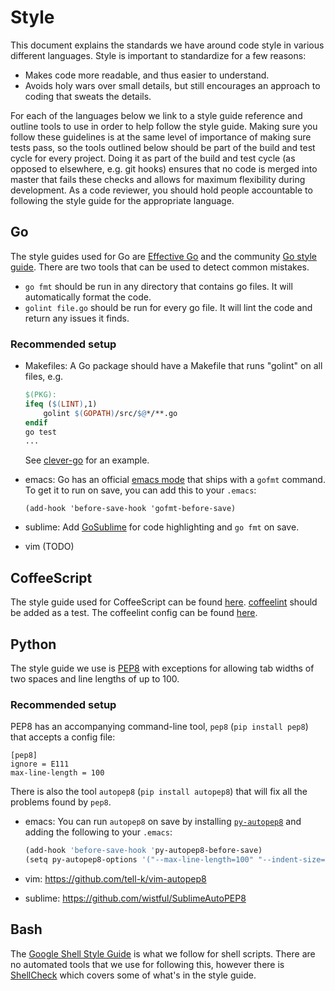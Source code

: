 # Style

This document explains the standards we have around code style in various different languages.
Style is important to standardize for a few reasons:

* Makes code more readable, and thus easier to understand.
* Avoids holy wars over small details, but still encourages an approach to coding that sweats the details.

For each of the languages below we link to a style guide reference and outline tools to use in order to help follow the style guide.
Making sure you follow these guidelines is at the same level of importance of making sure tests pass, so the tools outlined below should be part of the build and test cycle for every project.
Doing it as part of the build and test cycle (as opposed to elsewhere, e.g. git hooks) ensures that no code is merged into master that fails these checks and allows for maximum flexibility during development.
As a code reviewer, you should hold people accountable to following the style guide for the appropriate language.

## Go

The style guides used for Go are [Effective Go](http://golang.org/doc/effective_go.html) and the community [Go style guide](https://code.google.com/p/go-wiki/wiki/CodeReviewComments). There are two tools that can be used to detect common mistakes.

* `go fmt` should be run in any directory that contains go files. It will automatically format the code.
* `golint file.go` should be run for every go file. It will lint the code and return any issues it finds.

### Recommended setup

* Makefiles: A Go package should have a Makefile that runs "golint" on all files, e.g.

    ```Makefile
    $(PKG):
    ifeq ($(LINT),1)
    	golint $(GOPATH)/src/$@*/**.go
    endif
    go test
    ...
    ```
    See [clever-go](https://github.com/Clever/clever-go/blob/master/Makefile) for an example.
* emacs: Go has an official [emacs mode](http://golang.org/misc/emacs/go-mode.el) that ships with a `gofmt` command. To get it to run on save, you can add this to your `.emacs`:

    ```
    (add-hook 'before-save-hook 'gofmt-before-save)
    ```

* sublime: Add [GoSublime](https://github.com/DisposaBoy/GoSublime) for code highlighting and `go fmt` on save.

* vim (TODO)

## CoffeeScript

The style guide used for CoffeeScript can be found [here](https://github.com/Clever/coffeescript-style-guide). [coffeelint](https://github.com/clutchski/coffeelint) should be added as a test. The coffeelint config can be found [here](https://github.com/Clever/coffeescript-style-guide/blob/master/coffeelint-config.json).

## Python

The style guide we use is [PEP8](http://legacy.python.org/dev/peps/pep-0008/) with exceptions for allowing tab widths of two spaces and line lengths of up to 100.

### Recommended setup

PEP8 has an accompanying command-line tool, `pep8` (`pip install pep8`) that accepts a config file:

```
[pep8]
ignore = E111
max-line-length = 100
```

There is also the tool `autopep8` (`pip install autopep8`) that will fix all the problems found by `pep8`.

* emacs: You can run `autopep8` on save by installing [`py-autopep8`](https://github.com/paetzke/py-autopep8.el) and adding the following to your `.emacs`:

    ```Makefile
    (add-hook 'before-save-hook 'py-autopep8-before-save)
    (setq py-autopep8-options '("--max-line-length=100" "--indent-size=2"))
    ```

* vim: https://github.com/tell-k/vim-autopep8

* sublime: https://github.com/wistful/SublimeAutoPEP8

## Bash

The [Google Shell Style Guide](https://google-styleguide.googlecode.com/svn/trunk/shell.xml) is what we follow for shell scripts.
There are no automated tools that we use for following this, however there is [ShellCheck](http://www.shellcheck.net/about.html) which covers some of what's in the style guide.